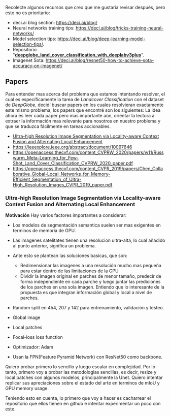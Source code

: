 Recolecte algunos recursos que creo que me gustaría revisar después, pero esto no es prioritario:
- deci.ai blog section: https://deci.ai/blog/
- Neural networks training tips: https://deci.ai/blog/tricks-training-neural-networks/
- Model selection tips: https://deci.ai/blog/deep-learning-model-selection-tips/. 
- Repositorio "**[deepglobe_land_cover_classification_with_deeplabv3plus](https://github.com/GeneralLi95/deepglobe_land_cover_classification_with_deeplabv3plus)**".
- Imagenet Sota: https://deci.ai/blog/resnet50-how-to-achieve-sota-accuracy-on-imagenet/


## Papers
Para entender mas acerca del problema que estamos intentando resolver, el cual es específicamente la tarea de *Landcover Classification* con el dataset de *DeepGlobe*, decidí buscar papers en los cuales resolvieran exactamente este mismo problema, los papers que encontré son los siguientes:
La idea ahora es leer cada paper pero mas importante aún, orientar la lectura a extraer la información mas relevante para nosotros en nuestro problema y que se traduzca fácilmente en tareas accionables.
- [Ultra-high Resolution Image Segmentation via Locality-aware Context Fusion and Alternating Local Enhancement](https://paperswithcode.com/paper/from-contexts-to-locality-ultra-high)
- https://ieeexplore.ieee.org/abstract/document/10097646
- https://openaccess.thecvf.com/content_CVPRW_2020/papers/w11/Russwurm_Meta-Learning_for_Few-Shot_Land_Cover_Classification_CVPRW_2020_paper.pdf
- https://openaccess.thecvf.com/content_CVPR_2019/papers/Chen_Collaborative_Global-Local_Networks_for_Memory-Efficient_Segmentation_of_Ultra-High_Resolution_Images_CVPR_2019_paper.pdf


### **Ultra-high Resolution Image Segmentation via Locality-aware Context Fusion and Alternating Local Enhancement**

**Motivación**
Hay varios factores importantes a considerar:
- Los modelos de segmentación semantica suelen ser mas exigentes en terminos de memoria de GPU.
- Las imagenes satelitates tienen una resolucion ultra-alta, lo cual añadido al punto anterior, significa un problema.
- Ante esto se plantean las soluciones basicas, que son:
	- Redimensionar las imagenes a una resolución mucho mas pequeña para estar dentro de las limitaciones de la GPU
	- Dividir la imagen original en parches de menor tamaño, predecir de forma independiente en cada parche y luego juntar las prediciones de los parches en una sola imagen.
Entiendo que lo interesante de la propuesta es que integran información global y local a nivel de parches.

- Random split en 454, 207 y 142 para entrenamiento, validación y testeo.
- Global image
- Local patches
- Focal-loss loss function
- Optimizador: Adam
- Usan la FPN(Feature Pyramid Network) con ResNet50 como backbone.


Quiero probar primero lo sencillo y luego escalar en complejidad. Por lo tanto, primero voy a probar las metodologias sencillas, es decir, resize y local patches con algunos modelos, principalmente la Unet. Quiero intentar replicar sus apreciaciones sobre el estado del arte en terminos de mIoU y GPU memory usage.

Teniendo esto en cuenta, lo primero que voy a hacer es cacharrear el repositorio que ellos tienen en github e intentar experimentar un poco con este.

